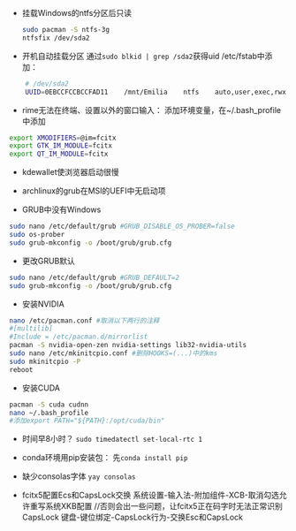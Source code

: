 - 挂载Windows的ntfs分区后只读
    ```bash
    sudo pacman -S ntfs-3g
    ntfsfix /dev/sda2
    ```

- 开机自动挂载分区
    通过`sudo blkid | grep /sda2`获得uid
    /etc/fstab中添加：
```bash
    # /dev/sda2  
    UUID=0EBCCFCCBCCFAD11    /mnt/Emilia    ntfs    auto,user,exec,rwx    0 0
```

- rime无法在终端、设置以外的窗口输入：
    添加环境变量，在~/.bash_profile中添加
```bash 
export XMODIFIERS=@im=fcitx  
export GTK_IM_MODULE=fcitx  
export QT_IM_MODULE=fcitx
```
- kdewallet使浏览器启动很慢
    
- archlinux的grub在MSI的UEFI中无启动项

- GRUB中没有Windows
```bash
sudo nano /etc/default/grub #GRUB_DISABLE_OS_PROBER=false
sudo os-prober
sudo grub-mkconfig -o /boot/grub/grub.cfg
```

- 更改GRUB默认
```bash
sudo nano /etc/default/grub #GRUB_DEFAULT=2
sudo grub-mkconfig -o /boot/grub/grub.cfg
```

- 安装NVIDIA
```bash
nano /etc/pacman.conf #取消以下两行的注释
#[multilib]
#Include = /etc/pacman.d/mirrorlist
pacman -S nvidia-open-zen nvidia-settings lib32-nvidia-utils
sudo nano /etc/mkinitcpio.conf #删除HOOKS=(...)中的kms
sudo mkinitcpio -P
reboot
```

- 安装CUDA
```bash
pacman -S cuda cudnn
nano ~/.bash_profile
#添加export PATH="${PATH}:/opt/cuda/bin"
```

- 时间早8小时？
`sudo timedatectl set-local-rtc 1`

- conda环境用pip安装包：
先`conda install pip`

- 缺少consolas字体
`yay consolas`
- fcitx5配置Ecs和CapsLock交换
    系统设置-输入法-附加组件-XCB-取消勾选允许重写系统XKB配置 
    //否则会出一些问题，让fcitx5正在码字时无法正常识别CapsLock
    键盘-键位绑定-CapsLock行为-交换Esc和CapsLock

